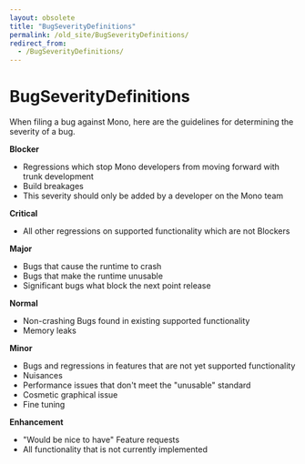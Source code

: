 ```yaml
---
layout: obsolete
title: "BugSeverityDefinitions"
permalink: /old_site/BugSeverityDefinitions/
redirect_from:
  - /BugSeverityDefinitions/
---
```


BugSeverityDefinitions
======================

When filing a bug against Mono, here are the guidelines for determining the severity of a bug.

 **Blocker**

-   Regressions which stop Mono developers from moving forward with trunk development
-   Build breakages
-   This severity should only be added by a developer on the Mono team

 **Critical**

-   All other regressions on supported functionality which are not Blockers

 **Major**

-   Bugs that cause the runtime to crash
-   Bugs that make the runtime unusable
-   Significant bugs what block the next point release

 **Normal**

-   Non-crashing Bugs found in existing supported functionality
-   Memory leaks

 **Minor**

-   Bugs and regressions in features that are not yet supported functionality
-   Nuisances
-   Performance issues that don't meet the "unusable" standard
-   Cosmetic graphical issue
-   Fine tuning

 **Enhancement**

-   "Would be nice to have" Feature requests
-   All functionality that is not currently implemented


